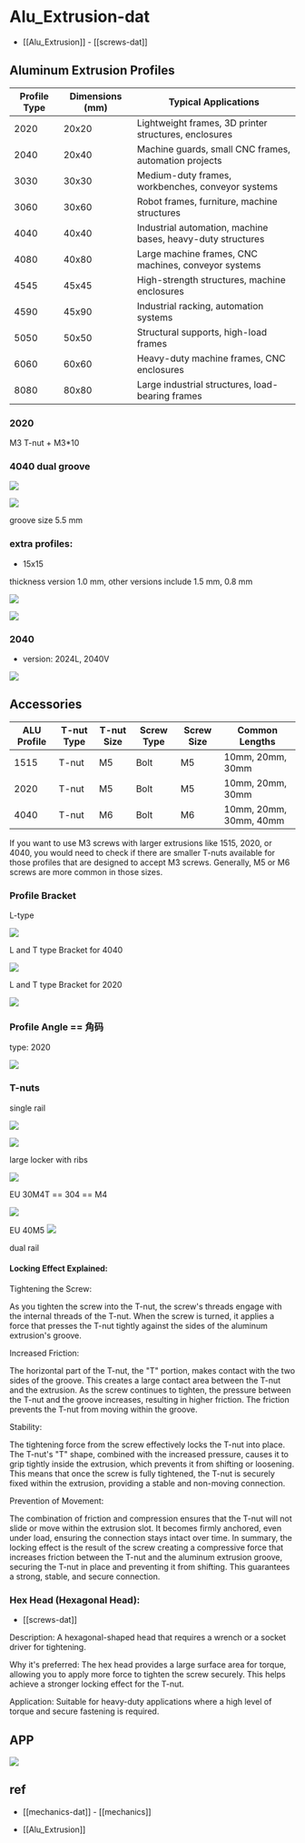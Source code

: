 
# Alu_Extrusion-dat


- [[Alu_Extrusion]] - [[screws-dat]]

## Aluminum Extrusion Profiles

| Profile Type | Dimensions (mm) | Typical Applications                                        |
| ------------ | --------------- | ----------------------------------------------------------- |
| 2020         | 20x20           | Lightweight frames, 3D printer structures, enclosures       |
| 2040         | 20x40           | Machine guards, small CNC frames, automation projects       |
| 3030         | 30x30           | Medium-duty frames, workbenches, conveyor systems           |
| 3060         | 30x60           | Robot frames, furniture, machine structures                 |
| 4040         | 40x40           | Industrial automation, machine bases, heavy-duty structures |
| 4080         | 40x80           | Large machine frames, CNC machines, conveyor systems        |
| 4545         | 45x45           | High-strength structures, machine enclosures                |
| 4590         | 45x90           | Industrial racking, automation systems                      |
| 5050         | 50x50           | Structural supports, high-load frames                       |
| 6060         | 60x60           | Heavy-duty machine frames, CNC enclosures                   |
| 8080         | 80x80           | Large industrial structures, load-bearing frames            |


### 2020 

M3 T-nut + M3*10




### 4040 dual groove 

![](2025-02-26-19-36-59.png)

![](2025-02-26-19-37-15.png)

groove size 5.5 mm

### extra profiles: 

- 15x15

thickness version 1.0 mm, other versions include 1.5 mm, 0.8 mm

![](2025-02-19-14-30-08.png)

![](2025-02-19-14-31-59.png)





### 2040 

- version: 2024L, 2040V

![](2025-02-19-14-33-26.png)

## Accessories 

| ALU Profile | T-nut Type | T-nut Size | Screw Type | Screw Size | Common Lengths         |
| ----------- | ---------- | ---------- | ---------- | ---------- | ---------------------- |
| 1515        | T-nut      | M5         | Bolt       | M5         | 10mm, 20mm, 30mm       |
| 2020        | T-nut      | M5         | Bolt       | M5         | 10mm, 20mm, 30mm       |
| 4040        | T-nut      | M6         | Bolt       | M6         | 10mm, 20mm, 30mm, 40mm |


If you want to use M3 screws with larger extrusions like 1515, 2020, or 4040, you would need to check if there are smaller T-nuts available for those profiles that are designed to accept M3 screws. Generally, M5 or M6 screws are more common in those sizes.

### Profile Bracket

L-type 

![](2025-02-19-13-48-31.png)

L and T type Bracket for 4040

![](2025-02-26-19-29-48.png)

L and T type Bracket for 2020

![](2025-02-19-17-50-13.png)



### Profile Angle == 角码

type: 2020


![](2025-02-19-13-49-22.png)

### T-nuts

single rail 

![](2025-02-26-19-02-24.png)

![](2025-02-26-19-03-07.png)


large locker with ribs 

![](2025-02-26-19-27-32.png)

EU 30M4T == 304 == M4 

![](2025-02-27-17-46-09.png)

EU 40M5
![](2025-03-11-16-34-04.png)


dual rail 

#### Locking Effect Explained:

Tightening the Screw:

As you tighten the screw into the T-nut, the screw's threads engage with the internal threads of the T-nut.
When the screw is turned, it applies a force that presses the T-nut tightly against the sides of the aluminum extrusion's groove.

Increased Friction:

The horizontal part of the T-nut, the "T" portion, makes contact with the two sides of the groove. This creates a large contact area between the T-nut and the extrusion.
As the screw continues to tighten, the pressure between the T-nut and the groove increases, resulting in higher friction. The friction prevents the T-nut from moving within the groove.

Stability:

The tightening force from the screw effectively locks the T-nut into place. The T-nut's "T" shape, combined with the increased pressure, causes it to grip tightly inside the extrusion, which prevents it from shifting or loosening.
This means that once the screw is fully tightened, the T-nut is securely fixed within the extrusion, providing a stable and non-moving connection.

Prevention of Movement:

The combination of friction and compression ensures that the T-nut will not slide or move within the extrusion slot. It becomes firmly anchored, even under load, ensuring the connection stays intact over time.
In summary, the locking effect is the result of the screw creating a compressive force that increases friction between the T-nut and the aluminum extrusion groove, securing the T-nut in place and preventing it from shifting. This guarantees a strong, stable, and secure connection.

### Hex Head (Hexagonal Head):

- [[screws-dat]]

Description: A hexagonal-shaped head that requires a wrench or a socket driver for tightening.

Why it's preferred: The hex head provides a large surface area for torque, allowing you to apply more force to tighten the screw securely. This helps achieve a stronger locking effect for the T-nut.

Application: Suitable for heavy-duty applications where a high level of torque and secure fastening is required.



## APP 

![](2025-02-26-19-39-21.png)



## ref 

- [[mechanics-dat]] - [[mechanics]]

- [[Alu_Extrusion]]